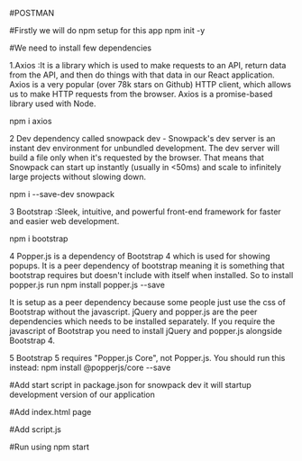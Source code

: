 #POSTMAN

#Firstly we will do npm setup for this app
npm init -y

#We need to install few dependencies

1.Axios :It is a library which is used to make requests to an API, return data from the API, and then do things with that data in our React application. Axios is a very popular (over 78k stars on Github) HTTP client, which allows us to make HTTP requests from the browser. Axios is a promise-based library used with Node.

 npm i axios  


2 Dev  dependency called snowpack dev - Snowpack's dev server is an instant dev environment for unbundled development. The dev server will build a file only when it's requested by the browser. That means that Snowpack can start up instantly (usually in <50ms) and scale to infinitely large projects without slowing down.

npm i --save-dev snowpack

3 Bootstrap :Sleek, intuitive, and powerful front-end framework for faster and easier web development.

npm i bootstrap

4 Popper.js is a dependency of Bootstrap 4 which is used for showing popups. It is a peer dependency of bootstrap meaning it is something that bootstrap requires but doesn't include with itself when installed. So to install popper.js run
npm install popper.js --save

It is setup as a peer dependency because some people just use the css of Bootstrap without the javascript. jQuery and popper.js are the peer dependencies which needs to be installed separately. If you require the javascript of Bootstrap you need to install jQuery and popper.js alongside Bootstrap 4.

5 Bootstrap 5 requires "Popper.js Core", not Popper.js. You should run this instead:
npm install @popperjs/core --save


#Add  start script in package.json for snowpack dev it will startup development version of our application

#Add index.html page 


#Add script.js

#Run using npm start
